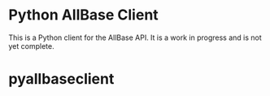 # Python AllBase Client

This is a Python client for the AllBase API. It is a work in progress and is not yet complete.



# pyallbaseclient
